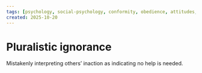 ```yaml
---
tags: [psychology, social-psychology, conformity, obedience, attitudes, attribution, prejudice, aggression, prosocial]
created: 2025-10-20
---
```

# Pluralistic ignorance

Mistakenly interpreting others’ inaction as indicating no help is needed.
